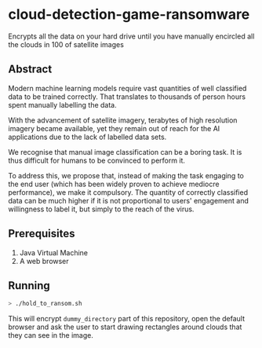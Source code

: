 # cloud-detection-game-ransomware
Encrypts all the data on your hard drive until you have manually encircled all the clouds in 100 of satellite images

## Abstract

Modern machine learning models require vast quantities of well classified data to be trained correctly. That translates to thousands of person hours spent manually labelling the data.

With the advancement of satellite imagery, terabytes of high resolution imagery became available, yet they remain out of reach for the AI applications due to the lack of labelled data sets.

We recognise that manual image classification can be a boring task. It is thus difficult for humans to be convinced to perform it.

To address this, we propose that, instead of making the task engaging to the end user (which has been widely proven to achieve mediocre performance), we make it compulsory. The quantity of correctly classified data can be much higher if it is not proportional to users' engagement and willingness to label it, but simply to the reach of the virus.

## Prerequisites

1. Java Virtual Machine
2. A web browser

## Running

```bash
> ./hold_to_ransom.sh
```

This will encrypt `dummy_directory` part of this repository, open the default browser and ask the user to start drawing rectangles around clouds that they can see in the image.

##
